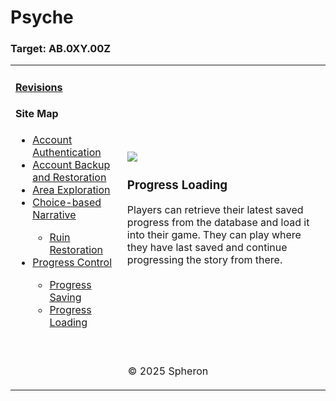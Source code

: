 # Psyche

### Target: AB.0XY.00Z

<table>
    <tr>
        <td>
            <h4><a href="../README.md">Revisions</a></h4>
            <h4>Site Map</h4>
            <ul>
                <li><a href="account-authentication.md">Account Authentication</a></li>
                <li><a href="account-backup-and-restoration.md">Account Backup and Restoration</a></li>
                <li><a href="area-exploration.md">Area Exploration</a></li>
                <li><a href="choice-based-narrative.md">Choice-based Narrative</a></li>
                <ul>
                    <li><a href="ruin-restoration.md">Ruin Restoration</a></li>
                </ul>
                <li><a href="progress-control.md">Progress Control</a></li>
                <ul>
                    <li><a href="progress-saving.md">Progress Saving</a></li>
                    <li><a href="progress-loading.md">Progress Loading</a></li>
                </ul>
            </ul>
            <br>
        </td>
        <td>   
          <img src="https://github.com/user-attachments/assets/083d2a08-d0db-441e-8805-5b9fafc57463">
          <h3>Progress Loading</h3>
            <span>Players can retrieve their latest saved progress from the database and load it into their game. They can play where they have last saved and continue progressing the story from there.
            </span>
            <br>
        </td>
    </tr>
    <tr>
        <td colspan="2"><p align="center">© 2025 Spheron</p>
</td>
    </tr>
</table>
